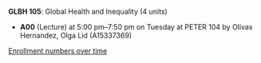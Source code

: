 **GLBH 105**: Global Health and Inequality (4 units)

- **A00** (Lecture) at 5:00 pm–7:50 pm on Tuesday at PETER 104 by Olivas Hernandez, Olga Lid (A15337369)

[Enrollment numbers over time](./GLBH105.tsv)
